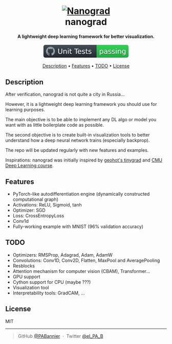<h1 align="center">
  <br>
  <a href="https://github.com/PABannier/nanograd"><img src="logo.png" alt="Nanograd" width="200"></a>
  <br>
  nanograd
  <br>
</h1>

<h4 align="center">A lightweight deep learning framework for better visualization.</h4>

<p align="center">
  <img src="docs/badge.svg">
</p>

<p align="center">
  <a href="#description">Description</a> •
  <a href="#features">Features</a> •
  <a href="#todo">TODO</a> •
  <a href="#license">License</a>
</p>


## Description

After verification, nanograd is not quite a city in Russia...

However, it is a lightweight deep learning framework you should use for learning purposes.

The main objective is to be able to implement any DL algo or model you want with as little boilerplate code as possible.

The second objective is to create built-in visualization tools to better understand how a deep neural network trains (especially backprop).

The repo will be updated regularly with new features and examples.

Inspirations: nanograd was initially inspired by [geohot's tinygrad](https://github.com/geohot/tinygrad) and [CMU Deep Learning course](http://deeplearning.cs.cmu.edu/F20/index.html).


## Features

- PyTorch-like autodifferentiation engine (dynamically constructed computational graph)
- Activations: ReLU, Sigmoid, tanh
- Optimizer: SGD
- Loss: CrossEntropyLoss
- Conv1d
- Fully-working example with MNIST (96% validation accuracy)


## TODO

- Optimizers: RMSProp, Adagrad, Adam, AdamW
- Convolutions: Conv1D, Conv2D, Flatten, MaxPool and AveragePooling
- Resblocks
- Attention mechanism for computer vision (CBAM), Transformer...
- GPU support
- Cython support for CPU (maybe ???)
- Visualization tool
- Interpretability tools: GradCAM, ...


## License

MIT

---

> GitHub [@PABannier](https://github.com/PABannier) &nbsp;&middot;&nbsp;
> Twitter [@el_PA_B](https://twitter.com/el_PA_B)